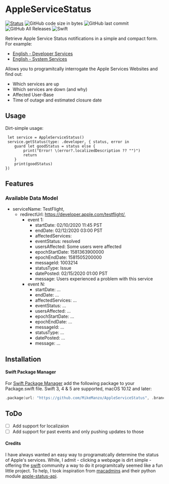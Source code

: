 # AppleServiceStatus

[![Status](https://travis-ci.org/MikeManzo/Ansi.svg?branch=master)](https://travis-ci.org/MikeManzo/AppleServiceStatus)
![GitHub code size in bytes](https://img.shields.io/github/languages/code-size/mikemanzo/AppleServiceStatus.svg)
![GitHub last commit](https://img.shields.io/github/last-commit/MikeManzo/AppleServiceStatus.svg)
![GitHub All Releases](https://img.shields.io/github/downloads/MikeManzo/AppleServiceStatus/total.svg)
![Swift](https://img.shields.io/badge/%20in-swift%205.1-orange.svg)

Retrieve Apple Service Status notifications in a simple and compact form.  For example:

- [English - Developer Services](https://www.apple.com/support/systemstatus/data/developer/system_status_en_US.js)
- [English - System Services](https://www.apple.com/support/systemstatus/data/system_status_en_US.js)

Allows you to programitcally interrogate the Apple Services Websites and find out:
  - Which services are up
  - Which services are down (and why)
  - Affected User-Base
  - Time of outage and estimated closure date

## Usage

Dirt-simple usage:

```
 let service = AppleServiceStatus()
 service.getStatus(type: .developer, { status, error in
    guard let goodStatus = status else {
        print("Error! \(error?.localizedDescription ?? "")")
        return
    }
    print(goodStatus)
})
```

## Features

### Available Data Model

- serviceName: TestFlight,
    - redirectUrl: https://developer.apple.com/testflight/,
        - event 1: 
            - startDate: 02/10/2020 11:45 PST
            - endDate: 02/12/2020 03:00 PST
            - affectedServices: 
            - eventStatus: resolved
            - usersAffected: Some users were affected
            - epochStartDate: 1581363900000
            - epochEndDate: 1581505200000
            - messageId: 1003214
            - statusType: Issue
            - datePosted: 02/15/2020 01:00 PST
            - message: Users experienced a problem with this service
        - event N:
            - startDate: ...
            - endDate: ...
            - affectedServices: ... 
            - eventStatus: ...
            - usersAffected: ...
            - epochStartDate: ...
            - epochEndDate: ...
            - messageId: ...
            - statusType: ...
            - datePosted: ...
            - message: ...

## Installation

#### Swift Package Manager

For [Swift Package Manager](https://swift.org/package-manager/) add the following package to your Package.swift file. Swift 3, 4 & 5 are supported, macOS 10.12 and later:

``` Swift
.package(url: "https://github.com/MikeManzo/AppleServiceStatus", .branch("master")),
```

## ToDo

- [ ] Add support for localizaion
- [ ] Add support for past events and only pushing updates to those

#### Credits
I have always wanted an easy way to programatcally determine the status of Apple's services.  While, I admit - clicking a webpage is dirt simple - offering the [swift](https://swift.org) community a way to do it programitcally seemed like a fun little project.  To help, I took inspiration from [macadmins](https://github.com/macadmins) and their python module [apple-status-api](https://github.com/macadmins/apple-status-api).
